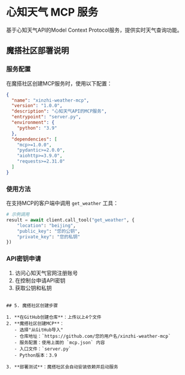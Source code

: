 # 心知天气 MCP 服务

基于心知天气API的Model Context Protocol服务，提供实时天气查询功能。

## 魔搭社区部署说明

### 服务配置
在魔搭社区创建MCP服务时，使用以下配置：

```json
{
  "name": "xinzhi-weather-mcp",
  "version": "1.0.0",
  "description": "心知天气API的MCP服务",
  "entrypoint": "server.py",
  "environment": {
    "python": "3.9"
  },
  "dependencies": [
    "mcp>=1.0.0",
    "pydantic>=2.0.0",
    "aiohttp>=3.9.0",
    "requests>=2.31.0"
  ]
}
```

### 使用方法
在支持MCP的客户端中调用 `get_weather` 工具：

```python
# 示例调用
result = await client.call_tool("get_weather", {
    "location": "beijing",
    "public_key": "您的公钥",
    "private_key": "您的私钥"
})
```

### API密钥申请
1. 访问心知天气官网注册账号
2. 在控制台申请API密钥
3. 获取公钥和私钥
```

## 5. 魔搭社区创建步骤

1. **在GitHub创建仓库**：上传以上4个文件
2. **魔搭社区创建MCP**：
   - 选择"从GitHub导入"
   - 仓库地址：`https://github.com/您的用户名/xinzhi-weather-mcp`
   - 服务配置：使用上面的 `mcp.json` 内容
   - 入口文件：`server.py`
   - Python版本：3.9

3. **部署测试**：魔搭社区会自动安装依赖并启动服务
